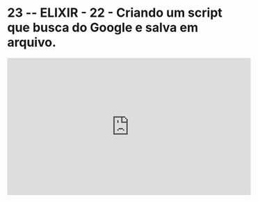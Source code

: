 # 23 -- ELIXIR - 22 -  Criando um script que busca do Google e salva em arquivo.

<iframe 
        width="560" 
        height="315" 
        src="https://www.youtube.com/embed/iGW7MDmbKrI" 
        title="YouTube video player" 
        frameborder="0" 
        allow="accelerometer; autoplay; clipboard-write; encrypted-media; gyroscope; picture-in-picture" 
        allowfullscreen
        >
</iframe>

